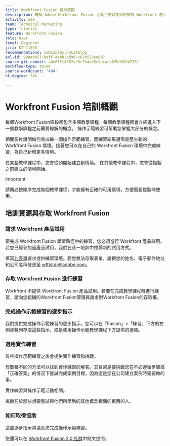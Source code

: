 ```yaml
---
title: Workfront Fusion 培訓概觀
description: 瞭解 Adobe Workfront Fusion 活動手冊以及如何獲取 Workfront 產品試用帳戶。
activity: use
team: Technical Marketing
type: Tutorial
feature: Workfront Fusion
role: User
level: Beginner
jira: KT-11035
recommendations: noDisplay,noCatalog
exl-id: 998abb57-baff-4ebb-bd90-c67a553ee8d7
source-git-commit: a4e61514567ac8c2b4ad5c9ecacb87bd83947731
workflow-type: tm+mt
source-wordcount: '404'
ht-degree: 74%

---
```


# Workfront Fusion 培訓概觀

每個Workfront Fusion區段都包含多個教學課程，每個教學課程都會介紹進入下一個教學課程之前需要瞭解的概念。 操作示範練習可幫助您掌握大部分的概念。

相關影片說明如何完成每一個操作示範練習，而練習結果通常是產生新的 Workfront Fusion 情境。接著您可以在自己的 Workfront Fusion 環境中完成練習，為自己新增更多情境。

在某些教學課程中，您會從頭開始建立新情境。 在其他教學課程中，您會從複製之前建立的情境開始。

>[!IMPORTANT]
>
>請務必按順序完成每個教學課程，才能擁有正確的可用情境，方便需要複製時使用。

## 培訓資源與存取 Workfront Fusion

### 請求 Workfront 產品試用

要完成 Workfront Fusion 學習路徑中的練習，您必須進行 Workfront 產品試用。若您已經參加過產品試用，我們在此一培訓中推薦新的試用方式。

填寫[此表單](https://forms.office.com/r/f1J8HRGrNY)要求提供練習環境。若您無法存取表單，請把您的姓名、電子郵件地址和公司名稱發送至 wfttstdr@adobe.com。

### 存取 Workfront Fusion 進行練習

Workfront 不提供 Workfront Fusion 產品試用。若要在完成教學課程時進行練習，請向您組織的Workfront Fusion管理員請求對Workfront Fusion的存取權。

### 完成操作示範練習的逐步指示

我們提供完成操作示範練習的逐步指示。您可以在「Fusion」>「練習」下方的左側導覽列存取這些指示，或是使用操作示範教學課程下方提供的連結。

### 選用實作練習

有些操作示範練習之後會提供實作練習和挑戰。

有數種不同的方法可以找到實作練習的解答。其目的是要挑戰您在不必遵循步驟或「正確答案」的情況下嘗試完成案例目標，因為這是您在公司建立案例時需要做的事。

實作練習與操作示範活動相關。

挑戰在於那些想要嘗試與他們所學到的其他概念相關的東西的人。

### 如何取得協助

這些逐步指示將協助您完成操作示範練習。

您還可以在 [Workfront Fusion 2.0 社群](https://experienceleaguecommunities.adobe.com/t5/workfront-fusion-2-0/ct-p/workfront-fusion-2)中貼文提問。
